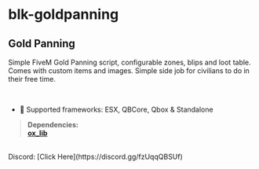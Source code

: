 # blk-goldpanning
## Gold Panning
Simple FiveM Gold Panning script, configurable zones, blips and loot table. Comes with custom items and images. Simple side job for civilians to do in their free time.

﻿
- :bank: Supported frameworks: ESX, QBCore, Qbox & Standalone

> **Dependencies:**
> <br>
> **[ox_lib](https://github.com/overextended/ox_lib/releases/tag/v3.24.0)**

<br>
Discord: [Click Here](https://discord.gg/fzUqqQBSUf)
